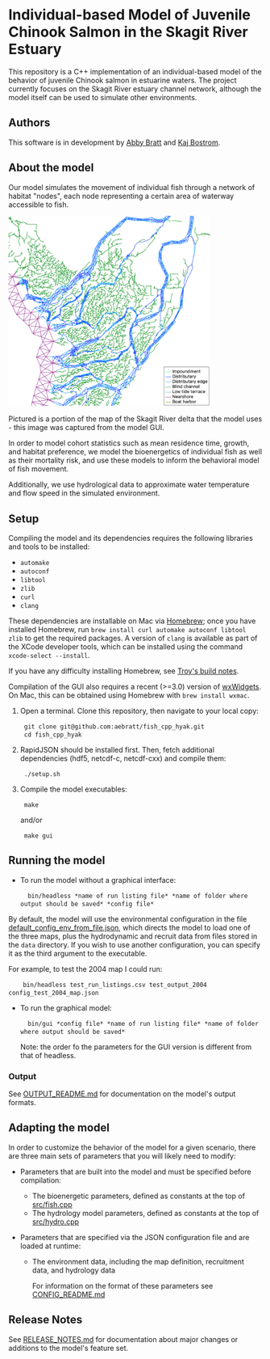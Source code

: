 
# Individual-based Model of Juvenile Chinook Salmon in the Skagit River Estuary

This repository is a C++ implementation of an individual-based model of the behavior of juvenile Chinook salmon in estuarine waters. The project currently focuses on the Skagit River estuary channel network, although the model itself can be used to simulate other environments.

## Authors

This software is in development by [Abby Bratt](https://github.com/aebratt) and [Kaj Bostrom](https://github.com/alephic).

## About the model

Our model simulates the movement of individual fish through a network of habitat "nodes", each node representing a certain area of waterway accessible to fish.

<img src="map_example.png" width=400>

Pictured is a portion of the map of the Skagit River delta that the model uses - this image was captured from the model GUI.

In order to model cohort statistics such as mean residence time, growth, and habitat preference, we model the bioenergetics of individual fish as well as their mortality risk, and use these models to inform the behavioral model of fish movement. 

Additionally, we use hydrological data to approximate water temperature and flow speed in the simulated environment.

## Setup

Compiling the model and its dependencies requires the following libraries and tools to be installed:

- `automake`
- `autoconf`
- `libtool`
- `zlib`
- `curl`
- `clang`

These dependencies are installable on Mac via [Homebrew](https://brew.sh); once you have installed Homebrew, run `brew install curl automake autoconf libtool zlib` to get the required packages. A version of `clang` is available as part of the XCode developer tools, which can be installed using the command `xcode-select --install`.

If you have any difficulty installing Homebrew, see [Troy's build notes](troys_build_notes.md).

Compilation of the GUI also requires a recent (>=3.0) version of [wxWidgets](https://www.wxwidgets.org). On Mac, this can be obtained using Homebrew with `brew install wxmac`.

1. Open a terminal. Clone this repository, then navigate to your local copy:

        git clone git@github.com:aebratt/fish_cpp_hyak.git 
        cd fish_cpp_hyak

1. RapidJSON should be installed first. Then, fetch additional dependencies (hdf5, netcdf-c, netcdf-cxx) and compile them:

        ./setup.sh

2. Compile the model executables:

        make

    and/or

        make gui

## Running the model

- To run the model without a graphical interface:
        
        bin/headless *name of run listing file* *name of folder where output should be saved* *config file*
        
By default, the model will use the environmental configuration in the file [default_config_env_from_file.json](default_config_env_from_file.json),         which directs the model to load one of the three maps, plus the hydrodynamic and recruit data from files stored in the `data` directory. If you             wish to use another configuration, you can specify it as the third argument to the executable.
        
For example, to test the 2004 map I could run:
  
        bin/headless test_run_listings.csv test_output_2004 config_test_2004_map.json

- To run the graphical model:

        bin/gui *config file* *name of run listing file* *name of folder where output should be saved*
    Note: the order fo the parameters for the GUI version is different from that of headless.

### Output

See [OUTPUT_README.md](OUTPUT_README.md) for documentation on the model's output formats.

## Adapting the model

In order to customize the behavior of the model for a given scenario, there are three main sets of parameters that you will likely
need to modify:

- Parameters that are built into the model and must be specified before compilation:
    - The bioenergetic parameters, defined as constants at the top of [src/fish.cpp](src/fish.cpp)
    - The hydrology model parameters, defined as constants at the top of [src/hydro.cpp](src/hydro.cpp)

- Parameters that are specified via the JSON configuration file and are loaded at runtime:
    - The environment data, including the map definition, recruitment data, and hydrology data
    
        For information on the format of these parameters see [CONFIG_README.md](CONFIG_README.md)

## Release Notes

See [RELEASE_NOTES.md](RELEASE_NOTES.md) for documentation about major changes or additions to the model's feature set. 

